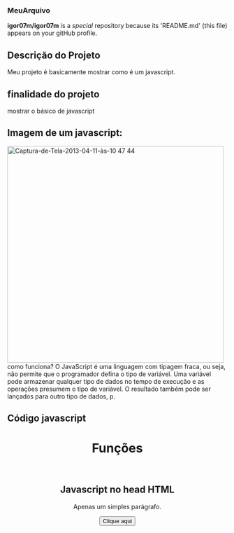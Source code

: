 ### MeuArquivo


**igor07m/igor07m** is a _special_ repository because its 'README.md' (this file) appears on your gitHub profile.

## Descrição do Projeto
Meu projeto é basicamente mostrar como é um javascript.

## finalidade do projeto
mostrar o básico de javascript

## Imagem de um javascript: 
<img width="495" alt="Captura-de-Tela-2013-04-11-às-10 47 44" src="https://github.com/igor07m/Projetoback1/assets/145389409/c7f9126c-9475-47bb-bdbe-13d5553db41c">
como funciona?
O JavaScript é uma linguagem com tipagem fraca, ou seja, não permite que o programador defina o tipo de variável. Uma variável pode armazenar qualquer tipo de dados no tempo de execução e as operações presumem o tipo de variável. O resultado também pode ser lançados para outro tipo de dados, p.

## Código javascript
<DOCTYPE html>
<html>
  <head>
    <meta charset ="UTF-8">
    <title>Linguagem javascript</title>
    <h1 align="center">Funções</h1>
    <br>
    <h2 align="center">Javascript no head HTML</h2>
    <p align="center" id="demo">Apenas um simples parágrafo.</p>
    <div align="center">
      <button type="button" onclick="myFunction"()">Clique aqui</button>
    </div>
    <script src="./js/myScript.js"></script>
  </head>
</body>
</html>












